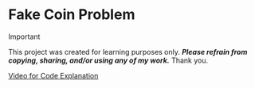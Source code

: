 # Fake Coin Problem

> [!IMPORTANT] 
> This project was created for learning purposes only. ***Please refrain from copying, sharing, and/or using any of my work.*** Thank you.

[Video for Code Explanation](https://youtu.be/6SoVhwdRLuU?si=goAGowC6qZsP8vdd)
